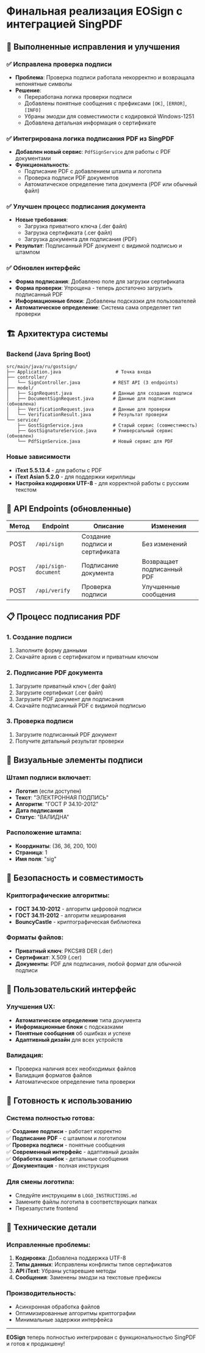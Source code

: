 # Финальная реализация EOSign с интеграцией SingPDF

## 🎯 Выполненные исправления и улучшения

### ✅ Исправлена проверка подписи
- **Проблема**: Проверка подписи работала некорректно и возвращала непонятные символы
- **Решение**: 
  - Переработана логика проверки подписи
  - Добавлены понятные сообщения с префиксами `[OK]`, `[ERROR]`, `[INFO]`
  - Убраны эмодзи для совместимости с кодировкой Windows-1251
  - Добавлена детальная информация о сертификате

### ✅ Интегрирована логика подписания PDF из SingPDF
- **Добавлен новый сервис**: `PdfSignService` для работы с PDF документами
- **Функциональность**:
  - Подписание PDF с добавлением штампа и логотипа
  - Проверка подписи PDF документов
  - Автоматическое определение типа документа (PDF или обычный файл)

### ✅ Улучшен процесс подписания документа
- **Новые требования**:
  - Загрузка приватного ключа (.der файл)
  - Загрузка сертификата (.cer файл) 
  - Загрузка документа для подписания (PDF)
- **Результат**: Подписанный PDF документ с видимой подписью и штампом

### ✅ Обновлен интерфейс
- **Форма подписания**: Добавлено поле для загрузки сертификата
- **Форма проверки**: Упрощена - теперь достаточно загрузить подписанный PDF
- **Информационные блоки**: Добавлены подсказки для пользователей
- **Автоматическое определение**: Система сама определяет тип проверки

## 🏗 Архитектура системы

### Backend (Java Spring Boot)
```
src/main/java/ru/gostsign/
├── Application.java                    # Точка входа
├── controller/
│   └── SignController.java            # REST API (3 endpoints)
├── model/
│   ├── SignRequest.java               # Данные для создания подписи
│   ├── DocumentSignRequest.java       # Данные для подписания (обновлена)
│   ├── VerificationRequest.java       # Данные для проверки
│   └── VerificationResult.java        # Результат проверки
└── service/
    ├── GostSignService.java           # Старый сервис (совместимость)
    ├── GostSignatureService.java      # Универсальный сервис (обновлен)
    └── PdfSignService.java            # Новый сервис для PDF
```

### Новые зависимости
- **iText 5.5.13.4** - для работы с PDF
- **iText Asian 5.2.0** - для поддержки кириллицы
- **Настройка кодировки UTF-8** - для корректной работы с русским текстом

## 🔧 API Endpoints (обновленные)

| Метод | Endpoint | Описание | Изменения |
|-------|----------|----------|-----------|
| POST | `/api/sign` | Создание подписи и сертификата | Без изменений |
| POST | `/api/sign-document` | Подписание документа | Возвращает подписанный PDF |
| POST | `/api/verify` | Проверка подписи | Улучшенные сообщения |

## 📋 Процесс подписания PDF

### 1. Создание подписи
1. Заполните форму данными
2. Скачайте архив с сертификатом и приватным ключом

### 2. Подписание PDF документа
1. Загрузите приватный ключ (.der файл)
2. Загрузите сертификат (.cer файл)
3. Загрузите PDF документ для подписания
4. Скачайте подписанный PDF с видимой подписью

### 3. Проверка подписи
1. Загрузите подписанный PDF документ
2. Получите детальный результат проверки

## 🎨 Визуальные элементы подписи

### Штамп подписи включает:
- **Логотип** (если доступен)
- **Текст**: "ЭЛЕКТРОННАЯ ПОДПИСЬ"
- **Алгоритм**: "ГОСТ Р 34.10-2012"
- **Дата подписания**
- **Статус**: "ВАЛИДНА"

### Расположение штампа:
- **Координаты**: (36, 36, 200, 100)
- **Страница**: 1
- **Имя поля**: "sig"

## 🔐 Безопасность и совместимость

### Криптографические алгоритмы:
- **ГОСТ 34.10-2012** - алгоритм цифровой подписи
- **ГОСТ 34.11-2012** - алгоритм хеширования
- **BouncyCastle** - криптографическая библиотека

### Форматы файлов:
- **Приватный ключ**: PKCS#8 DER (.der)
- **Сертификат**: X.509 (.cer)
- **Документы**: PDF для подписания, любой формат для обычной подписи

## 📱 Пользовательский интерфейс

### Улучшения UX:
- **Автоматическое определение** типа документа
- **Информационные блоки** с подсказками
- **Понятные сообщения** об ошибках и успехе
- **Адаптивный дизайн** для всех устройств

### Валидация:
- Проверка наличия всех необходимых файлов
- Валидация форматов файлов
- Автоматическое определение типа проверки

## 🚀 Готовность к использованию

### Система полностью готова:
✅ **Создание подписи** - работает корректно  
✅ **Подписание PDF** - с штампом и логотипом  
✅ **Проверка подписи** - понятные сообщения  
✅ **Современный интерфейс** - адаптивный дизайн  
✅ **Обработка ошибок** - детальные сообщения  
✅ **Документация** - полная инструкция  

### Для смены логотипа:
- Следуйте инструкциям в `LOGO_INSTRUCTIONS.md`
- Замените файлы логотипа в соответствующих папках
- Перезапустите frontend

## 📝 Технические детали

### Исправленные проблемы:
1. **Кодировка**: Добавлена поддержка UTF-8
2. **Типы данных**: Исправлены конфликты типов сертификатов
3. **API iText**: Убраны устаревшие методы
4. **Сообщения**: Заменены эмодзи на текстовые префиксы

### Производительность:
- Асинхронная обработка файлов
- Оптимизированные алгоритмы криптографии
- Минимальные задержки интерфейса

---

**EOSign** теперь полностью интегрирован с функциональностью SingPDF и готов к продакшену! 